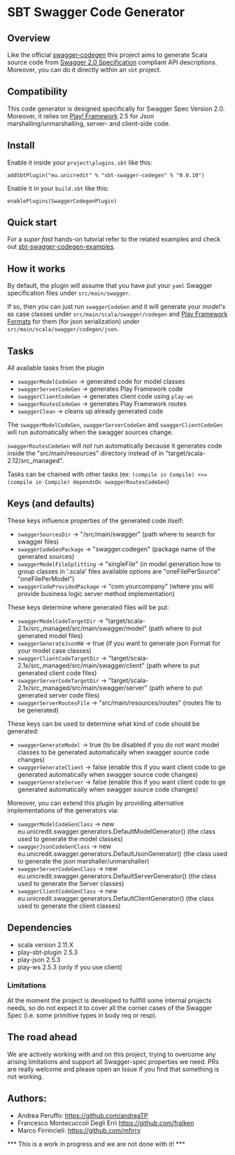 # SBT Swagger Code Generator

## Overview

Like the official [swagger-codegen](https://github.com/swagger-api/swagger-codegen) this project aims to generate Scala source code from [Swagger 2.0 Specification](https://github.com/OAI/OpenAPI-Specification/blob/master/versions/2.0.md) compliant API descriptions.
Moreover, you can do it directly within an `sbt` project.

## Compatibility

This code generator is designed specifically for Swagger Spec Version 2.0. Moreover, it relies on [Play! Framework](http://www.playframework.com/) 2.5 for Json marshalling/unmarshalling, server- and client-side code.

## Install

Enable it inside your `project\plugins.sbt` like this:

`addSbtPlugin("eu.unicredit" % "sbt-swagger-codegen" % "0.0.10")`

Enable it in your `build.sbt` like this:

`enablePlugins(SwaggerCodegenPlugin)`

## Quick start

For a *super fast* hands-on tutorial refer to the related examples and check out [sbt-swagger-codegen-examples](https://github.com/unicredit/sbt-swagger-codegen-examples).

## How it works

By default, the plugin will assume that you have put your `yaml` Swagger specification files under `src/main/swagger`.

If so, then you can just run `swaggerCodeGen` and it will generate your *model's* as case classes under `src/main/scala/swagger/codegen` and [Play Framework](www.playframework.com) [Formats](https://www.playframework.com/documentation/2.4.x/ScalaJsonCombinators#Format) for them (for json serialization) under `src/main/scala/swagger/codegen/json`.

## Tasks

All available tasks from the plugin

- `swaggerModelCodeGen`  -> generated code for model classes
- `swaggerServerCodeGen` -> generates Play Framework code
- `swaggerClientCodeGen` -> generates client code using `play-ws`
- `swaggerRoutesCodeGen` -> generates Play Framework routes
- `swaggerClean` -> cleans up already generated code

The `swaggerModelCodeGen`, `swaggerServerCodeGen` and `swaggerClientCodeGen` will run automatically when the swagger sources change.

`swaggerRoutesCodeGen` will _not_ run automatically because it generates code inside the "src/main/resources" directory instead of in "target/scala-2.12/src_managed".

Tasks can be chained with other tasks (ex: ```(compile in Compile) <<= (compile in Compile) dependsOn swaggerRoutesCodeGen```)

## Keys (and defaults)

These keys influence properties of the generated code itself:

- `swaggerSourcesDir` -> "/src/main/swagger" (path where to search for swagger files)
- `swaggerCodeGenPackage` -> "swagger.codegen" (package name of the generated sources)
- `swaggerModelFileSplitting` -> "singleFile" (in model generation how to group classes in '.scala' files available options are "oneFilePerSource" "oneFilePerModel")
- `swaggerCodeProvidedPackage` -> "com.yourcompany" (where you will provide business logic server method implementation)

These keys determine where generated files will be put:

- `swaggerModelCodeTargetDir` -> "target/scala-2.1x/src_managed/src/main/swagger/model" (path where to put generated model files)
- `swaggerGenerateJsonRW` -> true (if you want to generate json Format for your model case classes)
- `swaggerClientCodeTargetDir` -> "target/scala-2.1x/src_managed/src/main/swagger/client" (path where to put generated client code files)
- `swaggerServerCodeTargetDir` -> "target/scala-2.1x/src_managed/src/main/swagger/server" (path where to put generated server code files)
- `swaggerServerRoutesFile` -> "src/main/resources/routes" (routes file to be generated)

These keys can be used to determine what kind of code should be generated:

- `swaggerGenerateModel` -> true (to be disabled if you do not want model classes to be generated automatically when swagger source code changes)
- `swaggerGenerateClient` -> false (enable this if you want client code to ge generated automatically when swagger source code changes)
- `swaggerGenerateServer` -> false (enable this if you want client code to ge generated automatically when swagger source code changes)

Moreover, you can extend this plugin by providing alternative implementations of the generators via:

- `swaggerModelCodeGenClass` -> new eu.unicredit.swagger.generators.DefaultModelGenerator() (the class used to generate the model classes)
- `swaggerJsonCodeGenClass` -> new eu.unicredit.swagger.generators.DefaultJsonGenerator() (the class used to generate the json marshaller/unmarshaller)
- `swaggerServerCodeGenClass` -> new eu.unicredit.swagger.generators.DefaultServerGenerator() (the class used to generate the Server classes)
- `swaggerClientCodeGenClass` -> new eu.unicredit.swagger.generators.DefaultClientGenerator() (the class used to generate the client classes)

## Dependencies

- scala version 2.11.X
- play-sbt-plugin 2.5.3
- play-json 2.5.3
- play-ws 2.5.3 (only if you use client)

### Limitations

At the moment the project is developed to fullfill some internal projects needs, so do not expect it to cover all the corner cases of the Swagger Spec (i.e. some primitive types in body req or resp).

## The road ahead

We are actively working with and on this project, trying to overcome any arising limitations and support all Swagger-spec properties we need.
PRs are really welcome and please open an Issue if you find that something is not working.

## Authors:

* Andrea Peruffo: <https://github.com/andreaTP>
* Francesco Montecuccoli Degli Erri <https://github.com/fralken>
* Marco Firrincieli: <https://github.com/mfirry>

*** This is a work in progress and we are not done with it! ***
